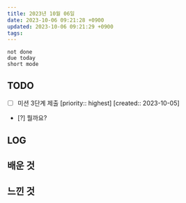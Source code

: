 ```yaml
---
title: 2023년 10월 06일
date: 2023-10-06 09:21:28 +0900
updated: 2023-10-06 09:21:29 +0900
tags: 
---
```


```tasks
not done 
due today
short mode
```

## TODO
- [ ] 미션 3단계 제출  [priority:: highest]  [created:: 2023-10-05]
- [?] 뭘까요?

## LOG

## 배운 것

## 느낀 것